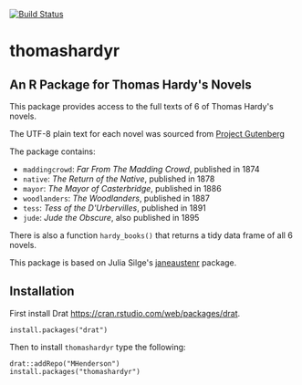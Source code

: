 [![Build Status](https://travis-ci.org/MHenderson/thomashardyr.svg?branch=master)](https://travis-ci.org/MHenderson/thomashardyr)

# thomashardyr

## An R Package for Thomas Hardy's Novels

This package provides access to the full texts of 6 of Thomas Hardy's novels.

The UTF-8 plain text for each novel was sourced from
[Project Gutenberg](https://www.gutenberg.org/)

The package contains:

* `maddingcrowd`:  *Far From The Madding Crowd*, published in 1874
* `native`:  *The Return of the Native*, published in 1878
* `mayor`:  *The Mayor of Casterbridge*, published in 1886
* `woodlanders`:  *The Woodlanders*, published in 1887
* `tess`:  *Tess of the D'Urbervilles*, published in 1891
* `jude`:  *Jude the Obscure*, also published in 1895

There is also a function `hardy_books()` that returns a tidy data frame of all 6 novels.

This package is based on Julia Silge's [janeaustenr](https://github.com/juliasilge/janeaustenr)
package.

## Installation

First install Drat https://cran.rstudio.com/web/packages/drat.

```
install.packages("drat")
```

Then to install `thomashardyr` type the following:

```
drat::addRepo("MHenderson")
install.packages("thomashardyr")
```
